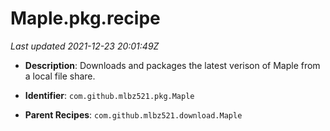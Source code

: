 # Maple.pkg.recipe

_Last updated 2021-12-23 20:01:49Z_

- **Description**: Downloads and packages the latest verison of Maple from a local file share.

- **Identifier**: `com.github.mlbz521.pkg.Maple`

- **Parent Recipes**: `com.github.mlbz521.download.Maple`
